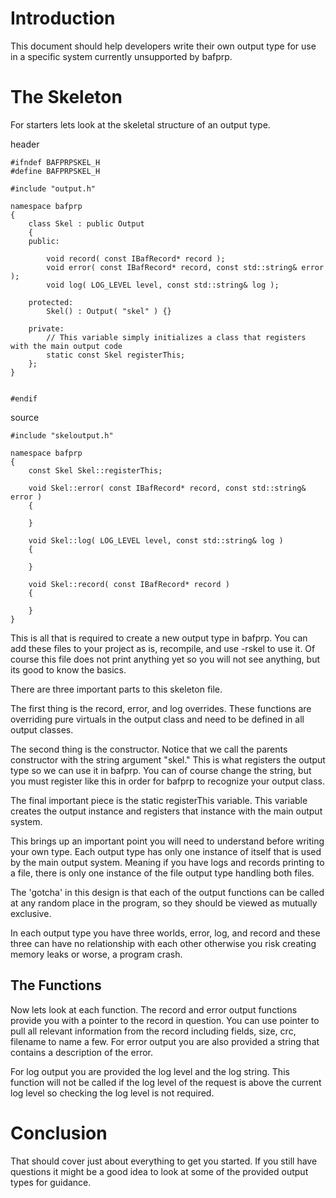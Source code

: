 # Introduction #
This document should help developers write their own output type for use in a specific system currently unsupported by bafprp.

# The Skeleton #
For starters lets look at the skeletal structure of an output type.

header
```
#ifndef BAFPRPSKEL_H
#define BAFPRPSKEL_H

#include "output.h"

namespace bafprp
{
	class Skel : public Output
	{
	public:

		void record( const IBafRecord* record );
		void error( const IBafRecord* record, const std::string& error );
		void log( LOG_LEVEL level, const std::string& log );

	protected:		
		Skel() : Output( "skel" ) {}

	private:
		// This variable simply initializes a class that registers with the main output code
		static const Skel registerThis;
	};
}


#endif
```

source
```
#include "skeloutput.h"

namespace bafprp
{
	const Skel Skel::registerThis;

	void Skel::error( const IBafRecord* record, const std::string& error )
	{

	}

	void Skel::log( LOG_LEVEL level, const std::string& log )
	{

	}

	void Skel::record( const IBafRecord* record )
	{

	}
}
```

This is all that is required to create a new output type in bafprp.  You can add these files to your project as is, recompile, and use -rskel to use it.  Of course this file does not print anything yet so you will not see anything, but its good to know the basics.

There are three important parts to this skeleton file.

The first thing is the record, error, and log overrides.  These functions are overriding pure virtuals in the output class and need to be defined in all output classes.

The second thing is the constructor.  Notice that we call the parents constructor with the string argument "skel."  This is what registers the output type so we can use it in bafprp.  You can of course change the string, but you must register like this in order for bafprp to recognize your output class.

The final important piece is the static registerThis variable.  This variable creates the output instance and registers that instance with the main output system.

This brings up an important point you will need to understand before writing your own type.  Each output type has only one instance of itself that is used by the main output system.  Meaning if you have logs and records printing to a file, there is only one instance of the file output type handling both files.

The 'gotcha' in this design is that each of the output functions can be called at any random place in the program, so they should be viewed as mutually exclusive.

In each output type you have three worlds, error, log, and record and these three can have no relationship with each other otherwise you risk creating memory leaks or worse, a program crash.

## The Functions ##

Now lets look at each function.  The record and error output functions provide you with a pointer to the record in question.  You can use pointer to pull all relevant information from the record including fields, size, crc, filename to name a few.
For error output you are also provided a string that contains a description of the error.

For log output you are provided the log level and the log string.  This function will not be called if the log level of the request is above the current log level so checking the log level is not required.

# Conclusion #
That should cover just about everything to get you started.  If you still have questions it might be a good idea to look at some of the provided output types for guidance.
